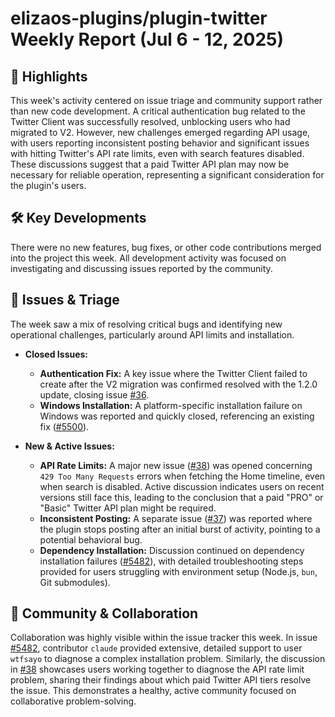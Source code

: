 # elizaos-plugins/plugin-twitter Weekly Report (Jul 6 - 12, 2025)

## 🚀 Highlights
This week's activity centered on issue triage and community support rather than new code development. A critical authentication bug related to the Twitter Client was successfully resolved, unblocking users who had migrated to V2. However, new challenges emerged regarding API usage, with users reporting inconsistent posting behavior and significant issues with hitting Twitter's API rate limits, even with search features disabled. These discussions suggest that a paid Twitter API plan may now be necessary for reliable operation, representing a significant consideration for the plugin's users.

## 🛠️ Key Developments
There were no new features, bug fixes, or other code contributions merged into the project this week. All development activity was focused on investigating and discussing issues reported by the community.

## 🐛 Issues & Triage
The week saw a mix of resolving critical bugs and identifying new operational challenges, particularly around API limits and installation.

- **Closed Issues:**
    - **Authentication Fix:** A key issue where the Twitter Client failed to create after the V2 migration was confirmed resolved with the 1.2.0 update, closing issue [#36](https://github.com/elizaos-plugins/plugin-twitter/issues/36).
    - **Windows Installation:** A platform-specific installation failure on Windows was reported and quickly closed, referencing an existing fix ([#5500](https://github.com/elizaos-plugins/plugin-twitter/issues/5500)).

- **New & Active Issues:**
    - **API Rate Limits:** A major new issue ([#38](https://github.com/elizaos-plugins/plugin-twitter/issues/38)) was opened concerning `429 Too Many Requests` errors when fetching the Home timeline, even when search is disabled. Active discussion indicates users on recent versions still face this, leading to the conclusion that a paid "PRO" or "Basic" Twitter API plan might be required.
    - **Inconsistent Posting:** A separate issue ([#37](https://github.com/elizaos-plugins/plugin-twitter/issues/37)) was reported where the plugin stops posting after an initial burst of activity, pointing to a potential behavioral bug.
    - **Dependency Installation:** Discussion continued on dependency installation failures ([#5482](https://github.com/elizaos-plugins/plugin-twitter/issues/5482)), with detailed troubleshooting steps provided for users struggling with environment setup (Node.js, `bun`, Git submodules).

## 💬 Community & Collaboration
Collaboration was highly visible within the issue tracker this week. In issue [#5482](https://github.com/elizaos-plugins/plugin-twitter/issues/5482), contributor `claude` provided extensive, detailed support to user `wtfsayo` to diagnose a complex installation problem. Similarly, the discussion in [#38](https://github.com/elizaos-plugins/plugin-twitter/issues/38) showcases users working together to diagnose the API rate limit problem, sharing their findings about which paid Twitter API tiers resolve the issue. This demonstrates a healthy, active community focused on collaborative problem-solving.